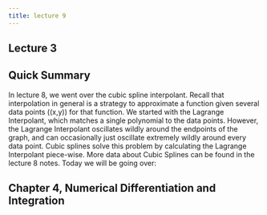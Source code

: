 ```yaml
---
title: lecture 9
---
```

## Lecture 3

## Quick Summary
In lecture 8, we went over the cubic spline interpolant. Recall that interpolation in general is a strategy to approximate a function given several data points \((x,y)\) for that function.  We started with the Lagrange Interpolant, which matches a single polynomial to the data points. However, the Lagrange Interpolant oscillates wildly around the endpoints of the graph, and can occasionally just oscillate extremely wildly around every data point. Cubic splines solve this problem by calculating the Lagrange Interpolant piece-wise. More data about Cubic Splines can be found in the lecture 8 notes.
Today we will be going over:

## Chapter 4, Numerical Differentiation and Integration
